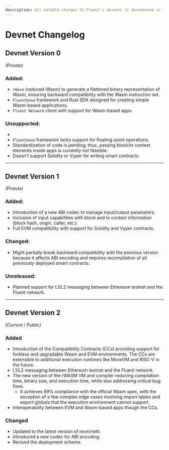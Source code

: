 ```yaml
---
description: All notable changes to Fluent's devnets is documented in this section.
---
```


# Devnet Changelog

## Devnet Version 0 <a href="#devnet-version-0" id="devnet-version-0"></a>

_(Private)_

### Added: <a href="#added" id="added"></a>

* `rWasm` (reduced-Wasm) to generate a flattened binary representation of Wasm, ensuring backward compatibility with the Wasm instruction set.
* `Fluentbase` framework and Rust SDK designed for creating simple Wasm-based applications.
* `Fluent Network` client with support for Wasm-based apps.

### Unsupported: <a href="#unsupported" id="unsupported"></a>

*
* `Fluentbase` framework lacks support for floating-point operations.
* Standardization of code is pending; thus, passing block/tx context elements inside apps is currently not feasible.
* Doesn't support Solidity or Vyper for writing smart contracts.

***

## Devnet Version 1 <a href="#devnet-version-1" id="devnet-version-1"></a>

_(Priavte)_

### Added: <a href="#added-1" id="added-1"></a>

* Introduction of a new ABI codec to manage input/output parameters.
* Inclusion of input capabilities with block and tx context information (block hash, origin, caller, etc.).
* Full EVM compatibility with support for Solidity and Vyper contracts.

### Changed: <a href="#changed" id="changed"></a>

* Might partially break backward compatibility with the previous version because it affects ABI encoding and requires recompilation of all previously deployed smart contracts.

### Unreleased: <a href="#unreleased" id="unreleased"></a>

* Planned support for L1/L2 messaging between Ethereum testnet and the Fluent network.

***

## Devnet Version 2  <a href="#devnet-version-2-current" id="devnet-version-2-current"></a>

_(Current / Public)_

### Added <a href="#added-2" id="added-2"></a>

* Introduction of the Compatibility Contracts (CCs) providing support for forkless and upgradable Wasm and EVM environments. The CCs are extensible to additional execution runtimes like MoveVM and RISC-V in the future.
* L1/L2 messaging between Ethereum testnet and the Fluent network.
* The new version of the rWASM VM and compiler reducing compilation time, binary size, and execution time, while also addressing critical bug fixes.&#x20;
  * It achieves 99% compliance with the official Wasm spec, with the exception of a few complex edge cases involving import tables and export globals that the execution environment cannot support.
* Interoperability between EVM and Wasm-based apps though the CCs.

### Changed <a href="#changed-1" id="changed-1"></a>

* Updated to the latest version of revm/reth.
* Introduced a new codec for ABI encoding.
* Revised the deployment scheme.
